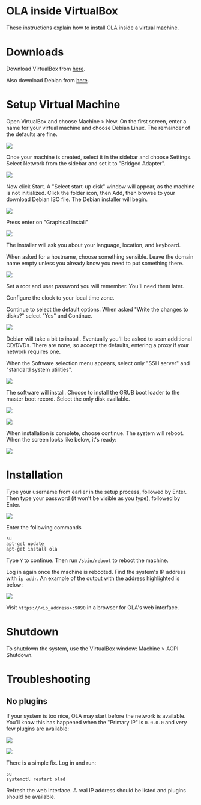 OLA inside VirtualBox
=====================

These instructions explain how to install OLA inside a virtual machine.

Downloads
=========

Download VirtualBox from [here](https://www.virtualbox.org/wiki/Downloads).

Also download Debian from [here](https://www.debian.org/).

Setup Virtual Machine
=====================

Open VirtualBox and choose Machine > New. On the first screen, enter a name for your virtual machine and choose Debian
Linux. The remainder of the defaults are fine.

![](images/virtualbox_1.png)

Once your machine is created, select it in the sidebar and choose Settings. Select Network from the sidebar and set it
to "Bridged Adapter".

![](images/virtualbox_2.png)

Now click Start. A "Select start-up disk" window will appear, as the machine is not initialized. Click the folder icon,
then Add, then browse to your download Debian ISO file. The Debian installer will begin.

![](images/virtualbox_3.png)

Press enter on "Graphical install"

![](images/virtualbox_4.png)

The installer will ask you about your language, location, and keyboard.

When asked for a hostname, choose something sensible. Leave the domain name empty unless you already know you need to
put something there.

![](images/virtualbox_5.png)

Set a root and user password you will remember. You'll need them later.

Configure the clock to your local time zone.

Continue to select the default options. When asked "Write the changes to disks?" select "Yes" and Continue.

![](images/virtualbox_6.png)

Debian will take a bit to install. Eventually you'll be asked to scan additional CD/DVDs. There are none, so accept the
defaults, entering a proxy if your network requires one.

When the Software selection menu appears, select only "SSH server" and "standard system utilities".

![](images/virtualbox_7.png)

The software will install. Choose to install the GRUB boot loader to the master boot record. Select the only disk
available.

![](images/virtualbox_8.png)

![](images/virtualbox_9.png)

When installation is complete, choose continue. The system will reboot. When the screen looks like below, it's ready:

![](images/virtualbox_10.png)

Installation
============

Type your username from earlier in the setup process, followed by Enter. Then type your password (it won't be visible as
you type), followed by Enter.

![](images/virtualbox_11.png)

Enter the following commands

    su
    apt-get update
    apt-get install ola

Type `Y` to continue. Then run `/sbin/reboot` to reboot the machine.

Log in again once the machine is rebooted. Find the system's IP address with `ip addr`. An example of the output with
the address highlighted is below:

![](images/virtualbox_12.png)

Visit `https://<ip_address>:9090` in a browser for OLA's web interface.

Shutdown
========

To shutdown the system, use the VirtualBox window: Machine > ACPI Shutdown.

Troubleshooting
===============

No plugins
----------

If your system is too nice, OLA may start before the network is available. You'll know this has happened when the
"Primary IP" is `0.0.0.0` and very few plugins are available:

![](images/virtualbox_13.png)

![](images/virtualbox_14.png)

There is a simple fix. Log in and run:

    su
    systemctl restart olad

Refresh the web interface. A real IP address should be listed and plugins should be available.
